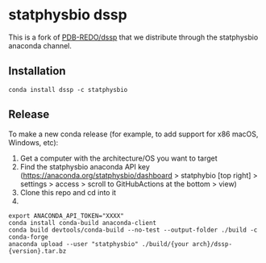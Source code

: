 # statphysbio dssp

This is a fork of [PDB-REDO/dssp](https://github.com/PDB-REDO/dssp?tab=readme-ov-file) that we distribute through the statphysbio anaconda channel.

## Installation
```
conda install dssp -c statphysbio
```

## Release
To make a new conda release (for example, to add support for x86 macOS, Windows, etc):

1. Get  a computer with the architecture/OS you want to target
2. Find the statphysbio anaconda API key (https://anaconda.org/statphysbio/dashboard > statphybio [top right] > settings > access > scroll to GitHubActions at the bottom > view)
3. Clone this repo and cd into it
4. 
```
export ANACONDA_API_TOKEN="XXXX"
conda install conda-build anaconda-client
conda build devtools/conda-build --no-test --output-folder ./build -c conda-forge
anaconda upload --user "statphysbio" ./build/{your arch}/dssp-{version}.tar.bz
```